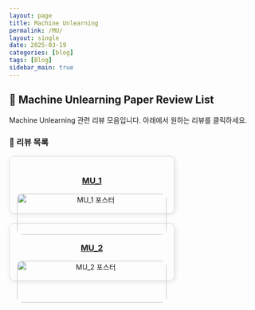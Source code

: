 ```yaml
---
layout: page
title: Machine Unlearning 
permalink: /MU/
layout: single
date: 2025-03-19
categories: [blog]
tags: [Blog]
sidebar_main: true
---
```


## 🧠 Machine Unlearning Paper Review List

Machine Unlearning 관련 리뷰 모음입니다. 아래에서 원하는 리뷰를 클릭하세요.

### 📌 리뷰 목록

<div style="display: flex; flex-wrap: wrap; gap: 20px;">
  
  <div style="width: 300px; border: 1px solid #ddd; border-radius: 10px; padding: 15px; text-align: center; box-shadow: 2px 2px 10px rgba(0, 0, 0, 0.1);">
    <h3><a href="/MU_1/">MU_1</a></h3>
    <img src="/assets/images/pacman.png" alt="MU_1 포스터" style="width: 100%; border-radius: 10px;">
  </div>

  <div style="width: 300px; border: 1px solid #ddd; border-radius: 10px; padding: 15px; text-align: center; box-shadow: 2px 2px 10px rgba(0, 0, 0, 0.1);">
    <h3><a href="/MU_2/">MU_2</a></h3>
    <img src="/assets/images/pacman.png" alt="MU_2 포스터" style="width: 100%; border-radius: 10px;">
  </div>

</div>
